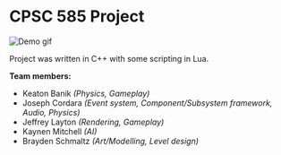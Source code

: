 # CPSC 585 Project

![Demo gif](Demo.gif)

Project was written in C++ with some scripting in Lua. 

**Team members:**
- Keaton Banik *(Physics, Gameplay)*
- Joseph Cordara *(Event system, Component/Subsystem framework, Audio, Physics)*
- Jeffrey Layton *(Rendering, Gameplay)*
- Kaynen Mitchell *(AI)*
- Brayden Schmaltz *(Art/Modelling, Level design)*
